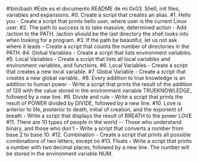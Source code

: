 #!bin/bash
#Este es el documento README de mi 0x03. Shell, init files, variables and expansions.
#0. Create a script that creates an alias.
#1. Hello you - Create a script that prints hello user, where user is the current Linux user.
#2. The path to success is to take massive, determined action - Add /action to the PATH. /action should be the last directory the shell looks into when looking for a program.
#3. If the path be beautiful, let us not ask where it leads - Create a script that counts the number of directories in the PATH.
#4. Global Variables - Create a script that lists environment variables.
#5. Local Variables - Create a script that lists all local variables and environment variables, and functions.
#6. Local Variables - Create a script that creates a new local variable.
#7. Global Variable - Create a script that creates a new global variable..
#8. Every addition to true knowledge is an addition to human power - Write a script that prints the result of the addition of 128 with the value stored in the environment variable TRUEKNOWLEDGE, followed by a new line.
#9. Divide and rule - Write a script that prints the result of POWER divided by DIVIDE, followed by a new line.
#10. Love is anterior to life, posterior to death, initial of creation, and the exponent of breath - Write a script that displays the result of BREATH to the power LOVE
#11. There are 10 types of people in the world -- Those who understand binary, and those who don't - Write a script that converts a number from base 2 to base 10.
#12. Combination - Create a script that prints all possible combinations of two letters, except oo
#13. Floats - Write a script that prints a number with two decimal places, followed by a new line. The number will be stored in the environment variable NUM.
 

